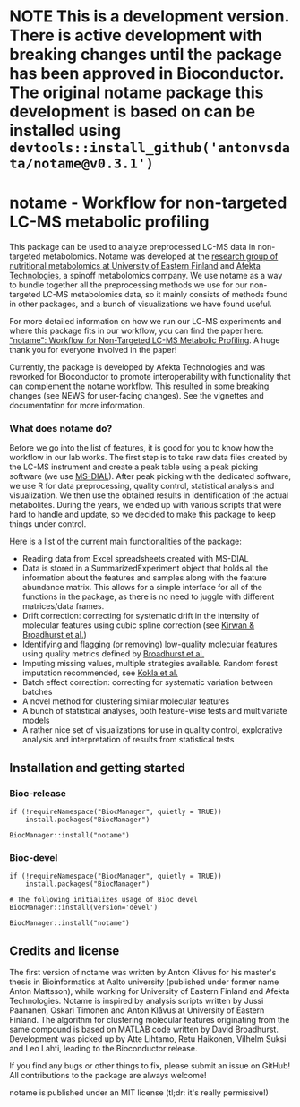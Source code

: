 # NOTE This is a development version. There is active development with breaking changes until the package has been approved in Bioconductor. The original notame package this development is based on can be installed using `devtools::install_github('antonvsdata/notame@v0.3.1')`

# notame - Workflow for non-targeted LC-MS metabolic profiling 

This package can be used to analyze preprocessed LC-MS data in non-targeted metabolomics. Notame was developed at the [research group of nutritional metabolomics at University of Eastern Finland](https://hanhinevalab.com/home) and [Afekta Technologies](https://afekta.com/), a spinoff metabolomics company. We use notame as a way to bundle together all the preprocessing methods we use for our non-targeted LC-MS metabolomics data, so it mainly consists of methods found in other packages, and a bunch of visualizations we have found useful.

For more detailed information on how we run our LC-MS experiments and where this package fits in our workflow, you can find the paper here: ["notame": Workflow for Non-Targeted LC-MS Metabolic Profiling](https://www.mdpi.com/2218-1989/10/4/135). A huge thank you for everyone involved in the paper!

Currently, the package is developed by Afekta Technologies and was reworked for Bioconductor to promote interoperability with functionality that can complement the notame workflow. This resulted in some breaking changes (see NEWS for user-facing changes). See the vignettes and documentation for more information. 

### What does notame do?
Before we go into the list of features, it is good for you to know how the workflow in our lab works. The first step is to take raw data files created by the LC-MS instrument and create a peak table using a peak picking software (we use [MS-DIAL](https://systemsomicslab.github.io/compms/msdial/main.html)). After peak picking with the dedicated software, we use R for data preprocessing, quality control, statistical analysis and visualization. We then use the obtained results in identification of the actual metabolites. During the years, we ended up with various scripts that were hard to handle and update, so we decided to make this package to keep things under control. 

Here is a list of the current main functionalities of the package:

- Reading data from Excel spreadsheets created with MS-DIAL
- Data is stored in a SummarizedExperiment object that holds all the information about the features and samples along with the feature abundance matrix. This allows for a simple interface for all of the functions in the package, as there is no need to juggle with different matrices/data frames.
- Drift correction: correcting for systematic drift in the intensity of molecular features using cubic spline correction (see [Kirwan & Broadhurst et al.](https://doi.org/10.1007/s00216-013-6856-7))
- Identifying and flagging (or removing) low-quality molecular features using quality metrics defined by [Broadhurst et al.](https://doi.org/10.1007/s11306-018-1367-3)
- Imputing missing values, multiple strategies available. Random forest imputation recommended, see [Kokla et al.](https://doi.org/10.1186/s12859-019-3110-0)
- Batch effect correction: correcting for systematic variation between batches
- A novel method for clustering similar molecular features
- A bunch of statistical analyses, both feature-wise tests and multivariate models
- A rather nice set of visualizations for use in quality control, explorative analysis and interpretation of results from statistical tests


## Installation and getting started

### Bioc-release

```
if (!requireNamespace("BiocManager", quietly = TRUE))
    install.packages("BiocManager")

BiocManager::install("notame")
```

### Bioc-devel

```
if (!requireNamespace("BiocManager", quietly = TRUE))
    install.packages("BiocManager")

# The following initializes usage of Bioc devel
BiocManager::install(version='devel')

BiocManager::install("notame")
```

## Credits and license

The first version of notame was written by Anton Klåvus for his master's thesis in Bioinformatics at Aalto university (published under former name Anton Mattsson), while working for University of Eastern Finland and Afekta Technologies. Notame is inspired by analysis scripts written by Jussi Paananen, Oskari Timonen and Anton Klåvus at University of Eastern Finland. The algorithm for clustering molecular features originating from the same compound is based on MATLAB code written by David Broadhurst. Development was picked up by Atte Lihtamo, Retu Haikonen, Vilhelm Suksi and Leo Lahti, leading to the Bioconductor release. 

If you find any bugs or other things to fix, please submit an issue on GitHub! All contributions to the package are always welcome!

notame is published under an MIT license (tl;dr: it's really permissive!)


